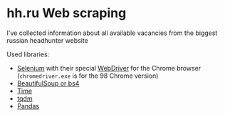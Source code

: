 # hh.ru Web scraping

I've collected information about all available vacancies from the biggest russian headhunter website

Used libraries:
* [Selenium](https://www.selenium.dev/)
with their special [WebDriver](https://chromedriver.chromium.org/home) for the Chrome browser (`chromedriver.exe` is for the 98 Chrome version)
* [BeautifulSoup or bs4](https://www.crummy.com/software/BeautifulSoup/bs4/doc/)
* [Time](https://docs.python.org/3/library/time.html)
* [tqdm](https://github.com/tqdm/tqdm)
* [Pandas](https://pandas.pydata.org/)

